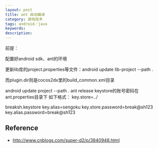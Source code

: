 ```yaml
---
layout: post
title: ant 自动编译
category: 游戏技术
tags: android／java
keywords: 
description: 
---
```


前提：

配置好android sdk、ant的环境

更新lib库的project.properties等文件：android update lib-project --path .

而plugin.dir则是cocos2dx里的build_common.xml目录

android update project --path . ant release keystore的账号密码在ant.properties目录下 如下格式： key.store=../

breaksh.keystore key.alias=sengoku key.store.password=break@sh123 key.alias.password=break@sh123


## Reference

* <http://www.cnblogs.com/super-d2/p/3840948.html>